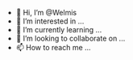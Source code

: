 - 👋 Hi, I’m @Welmis
- 👀 I’m interested in ...
- 🌱 I’m currently learning ...
- 💞️ I’m looking to collaborate on ...
- 📫 How to reach me ...

<!---
Welmis/Welmis is a ✨ special ✨ repository because its `README.md` (this file) appears on your GitHub profile.
You can click the Preview link to take a look at your changes.
--->
